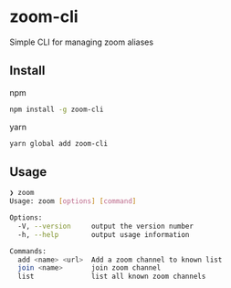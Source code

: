 # zoom-cli
Simple CLI for managing zoom aliases

## Install
npm
```bash
npm install -g zoom-cli
```
yarn
```bash
yarn global add zoom-cli
```

## Usage
```bash
❯ zoom
Usage: zoom [options] [command]

Options:
  -V, --version     output the version number
  -h, --help        output usage information

Commands:
  add <name> <url>  Add a zoom channel to known list
  join <name>       join zoom channel
  list              list all known zoom channels
```